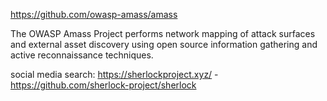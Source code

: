
https://github.com/owasp-amass/amass

The OWASP Amass Project performs network mapping of attack surfaces and external asset discovery using open source information gathering and active reconnaissance techniques.

social media search:
https://sherlockproject.xyz/ - https://github.com/sherlock-project/sherlock